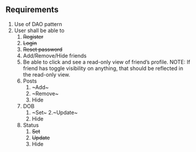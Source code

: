 ## Requirements
1. Use of DAO pattern
2. User shall be able to
   1. <s>Register</s>
   2. <s>Login</s>
   3. <s>Reset password</s>
   4. Add/Remove/Hide friends
   5. Be able to click and see a read-only view of friend’s profile.
NOTE: If friend has toggle visibility on anything, that should be reflected in the read-only view.
   6. Posts
      1. ~Add~
      2. ~Remove~
      3. Hide
   7. DOB
      1. ~Set~
      2.~Update~
      3. Hide
   8. Status
      1. <s>Set</s>
      2. <s>Update</s>
      3. Hide
